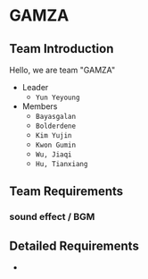 # GAMZA

## Team Introduction
Hello, we are team "GAMZA"

- Leader
    - `Yun Yeyoung`
- Members
    - `Bayasgalan`
    - `Bolderdene`
    - `Kim Yujin`
    - `Kwon Gumin`
    - `Wu, Jiaqi`
    - `Hu, Tianxiang`

## Team Requirements
### sound effect / BGM



## Detailed Requirements

- 
